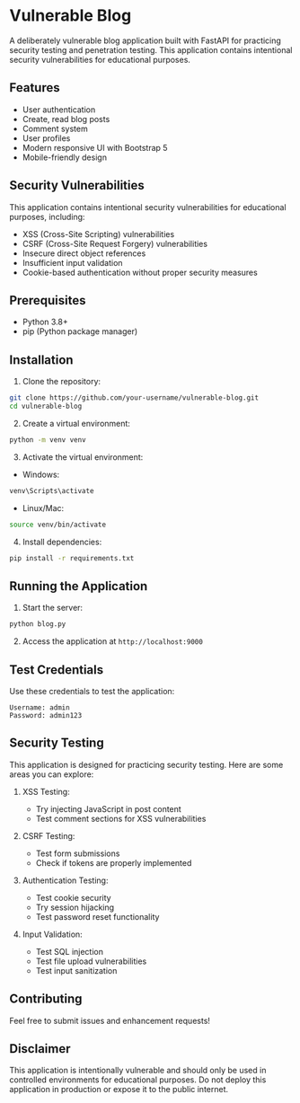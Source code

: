 # Vulnerable Blog

A deliberately vulnerable blog application built with FastAPI for practicing security testing and penetration testing. This application contains intentional security vulnerabilities for educational purposes.

## Features

- User authentication
- Create, read blog posts
- Comment system
- User profiles
- Modern responsive UI with Bootstrap 5
- Mobile-friendly design

## Security Vulnerabilities

This application contains intentional security vulnerabilities for educational purposes, including:
- XSS (Cross-Site Scripting) vulnerabilities
- CSRF (Cross-Site Request Forgery) vulnerabilities
- Insecure direct object references
- Insufficient input validation
- Cookie-based authentication without proper security measures

## Prerequisites

- Python 3.8+
- pip (Python package manager)

## Installation

1. Clone the repository:
```bash
git clone https://github.com/your-username/vulnerable-blog.git
cd vulnerable-blog
```

2. Create a virtual environment:
```bash
python -m venv venv
```

3. Activate the virtual environment:
- Windows:
```bash
venv\Scripts\activate
```
- Linux/Mac:
```bash
source venv/bin/activate
```

4. Install dependencies:
```bash
pip install -r requirements.txt
```

## Running the Application

1. Start the server:
```bash
python blog.py
```

2. Access the application at `http://localhost:9000`

## Test Credentials

Use these credentials to test the application:

```
Username: admin
Password: admin123
```

## Security Testing

This application is designed for practicing security testing. Here are some areas you can explore:

1. XSS Testing:
   - Try injecting JavaScript in post content
   - Test comment sections for XSS vulnerabilities

2. CSRF Testing:
   - Test form submissions
   - Check if tokens are properly implemented

3. Authentication Testing:
   - Test cookie security
   - Try session hijacking
   - Test password reset functionality

4. Input Validation:
   - Test SQL injection
   - Test file upload vulnerabilities
   - Test input sanitization

## Contributing

Feel free to submit issues and enhancement requests!

## Disclaimer

This application is intentionally vulnerable and should only be used in controlled environments for educational purposes. Do not deploy this application in production or expose it to the public internet.
